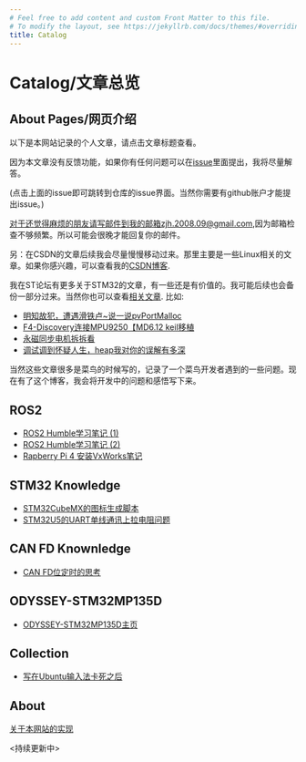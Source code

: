 ```yaml
---
# Feel free to add content and custom Front Matter to this file.
# To modify the layout, see https://jekyllrb.com/docs/themes/#overriding-theme-defaults
title: Catalog 
---
```

# Catalog/文章总览

## About Pages/网页介绍
以下是本网站记录的个人文章，请点击文章标题查看。

因为本文章没有反馈功能，如果你有任何问题可以在[issue](https://github.com/watershade/watershade.github.io/issues)里面提出，我将尽量解答。

(点击上面的issue即可跳转到仓库的issue界面。当然你需要有github账户才能提出issue。)

对于还觉得麻烦的朋友请写邮件到我的邮箱zjh.2008.09@gmail.com,因为邮箱检查不够频繁。所以可能会很晚才能回复你的邮件。

另：在CSDN的文章后续我会尽量慢慢移动过来。那里主要是一些Linux相关的文章。如果你感兴趣，可以查看我的[CSDN博客](https://blog.csdn.net/watershade2010).

我在ST论坛有更多关于STM32的文章，有一些还是有价值的。我可能后续也会备份一部分过来。当然你也可以查看[相关文章](https://shequ.stmicroelectronics.cn/forum.php?mod=guide&view=my&type=article&sortid=7).
比如:
* [明知故犯，遭遇滑铁卢~说一说pvPortMalloc](https://shequ.stmicroelectronics.cn/thread-625347-1-1.html)
* [F4-Discovery连接MPU9250【MD6.12 keil移植](https://shequ.stmicroelectronics.cn/forum.php?mod=viewthread&tid=602861)
* [永磁同步电机拆拆看](https://shequ.stmicroelectronics.cn/thread-628307-1-1.html)
* [调试调到怀疑人生，heap我对你的误解有多深](https://shequ.stmicroelectronics.cn/thread-620093-1-1.html)

当然这些文章很多是菜鸟的时候写的，记录了一个菜鸟开发者遇到的一些问题。现在有了这个博客，我会将开发中的问题和感悟写下来。

## ROS2
* [ROS2 Humble学习笔记 (1)](/ROS2/ROS2_Humble_Learning_Note_1/)
* [ROS2 Humble学习笔记 (2)](/ROS2/ROS2_Humble_Learning_Note_2/)
* [Rapberry Pi 4 安装VxWorks笔记](/ROS2/How_To_Install_Vxworks_On_PRI4/)

## STM32 Knowledge
* [STM32CubeMX的图标生成脚本](./Collection/CUbeMX_Icon_In_Ubuntu)
* [STM32U5的UART单线通讯上拉电阻问题](/STM32/UART_Signle_Wire/)

## CAN FD Knownledge
* [CAN FD位定时的思考](./CAN_FD/Bit_Timing/)

## ODYSSEY-STM32MP135D
* [ODYSSEY-STM32MP135D主页](./ODYSSEY-STM32MP135D/index)

## Collection

* [写在Ubuntu输入法卡死之后](./Collection/when_ibus_is_stuck)


## About
[关于本网站的实现](../about/)

<持续更新中>